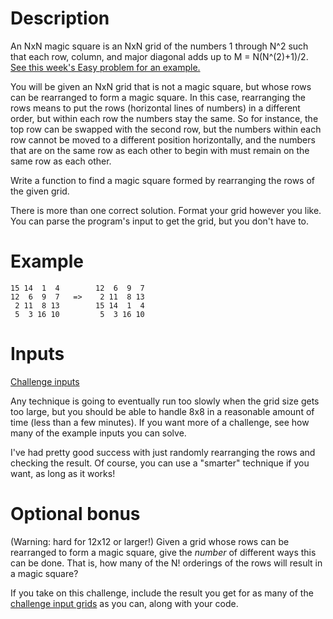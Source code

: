 # Description

An NxN magic square is an NxN grid of the numbers 1 through N^2 such that each row, column, and major diagonal adds up to M = N(N^(2)+1)/2. [See this week's Easy problem for an example.](https://www.reddit.com/r/dailyprogrammer/comments/4dccix/20160404_challenge_261_easy_verifying_3x3_magic/)

You will be given an NxN grid that is not a magic square, but whose rows can be rearranged to form a magic square. In this case, rearranging the rows means to put the rows (horizontal lines of numbers) in a different order, but within each row the numbers stay the same. So for instance, the top row can be swapped with the second row, but the numbers within each row cannot be moved to a different position horizontally, and the numbers that are on the same row as each other to begin with must remain on the same row as each other.

Write a function to find a magic square formed by rearranging the rows of the given grid.

There is more than one correct solution. Format your grid however you like. You can parse the program's input to get the grid, but you don't have to.

# Example

    15 14  1  4        12  6  9  7
    12  6  9  7   =>    2 11  8 13
     2 11  8 13        15 14  1  4
     5  3 16 10         5  3 16 10

# Inputs

[Challenge inputs](http://pastebin.com/tWzmKrJh)

Any technique is going to eventually run too slowly when the grid size gets too large, but you should be able to handle 8x8 in a reasonable amount of time (less than a few minutes). If you want more of a challenge, see how many of the example inputs you can solve.

I've had pretty good success with just randomly rearranging the rows and checking the result. Of course, you can use a "smarter" technique if you want, as long as it works!

# Optional bonus

(Warning: hard for 12x12 or larger!) Given a grid whose rows can be rearranged to form a magic square, give the *number* of different ways this can be done. That is, how many of the N! orderings of the rows will result in a magic square?

If you take on this challenge, include the result you get for as many of the [challenge input grids](http://pastebin.com/tWzmKrJh) as you can, along with your code.